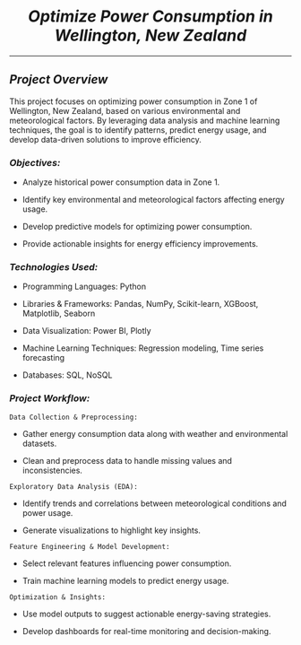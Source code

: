 # <center>***Optimize Power Consumption in Wellington, New Zealand***
***
## ***Project Overview***

This project focuses on optimizing power consumption in Zone 1 of Wellington, New Zealand, based on various environmental and meteorological factors. By leveraging data analysis and machine learning techniques, the goal is to identify patterns, predict energy usage, and develop data-driven solutions to improve efficiency.

### ***Objectives:***

- Analyze historical power consumption data in Zone 1.

- Identify key environmental and meteorological factors affecting energy usage.

- Develop predictive models for optimizing power consumption.

- Provide actionable insights for energy efficiency improvements.

### ***Technologies Used:***

- Programming Languages: Python

- Libraries & Frameworks: Pandas, NumPy, Scikit-learn, XGBoost, Matplotlib, Seaborn

- Data Visualization: Power BI, Plotly

- Machine Learning Techniques: Regression modeling, Time series forecasting

- Databases: SQL, NoSQL

### ***Project Workflow:***

`Data Collection & Preprocessing:`

- Gather energy consumption data along with weather and environmental datasets.

- Clean and preprocess data to handle missing values and inconsistencies.

`Exploratory Data Analysis (EDA):`

- Identify trends and correlations between meteorological conditions and power usage.

- Generate visualizations to highlight key insights.

`Feature Engineering & Model Development:`

- Select relevant features influencing power consumption.

- Train machine learning models to predict energy usage.

`Optimization & Insights:`

- Use model outputs to suggest actionable energy-saving strategies.

- Develop dashboards for real-time monitoring and decision-making.
